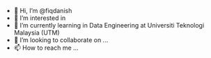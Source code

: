 - 👋 Hi, I’m @fiqdanish
- 👀 I’m interested in 
- 🌱 I’m currently learning in Data Engineering at Universiti Teknologi Malaysia (UTM)
- 💞️ I’m looking to collaborate on ...
- 📫 How to reach me ...

<!---
fiqdanish/fiqdanish is a ✨ special ✨ repository because its `README.md` (this file) appears on your GitHub profile.
You can click the Preview link to take a look at your changes.
--->
